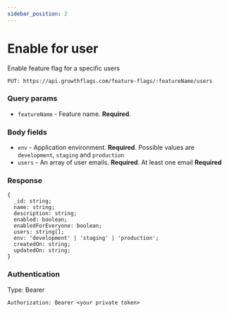 ```yaml
---
sidebar_position: 2
---
```


# Enable for user

Enable feature flag for a specific users

`PUT: https://api.growthflags.com/feature-flags/:featureName/users`

### Query params

- `featureName` - Feature name. **Required**.

### Body fields

- `env` - Application environment. **Required**. Possible values are `development`, `staging` and `production`
- `users` - An array of user emails. **Required**. At least one email **Required**

### Response

```
{
  _id: string;
  name: string;
  description: string;
  enabled: boolean;
  enabledForEveryone: boolean;
  users: string[];
  env: 'development' | 'staging' | 'production';
  createdOn: string;
  updatedOn: string;
}
```

### Authentication
Type: Bearer
```
Authorization: Bearer <your private token>
```